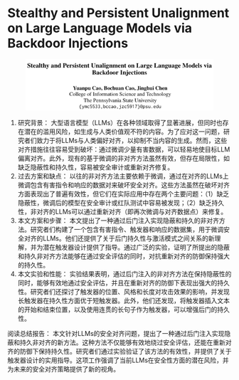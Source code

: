 # Stealthy and Persistent Unalignment on Large Language Models via  Backdoor Injections

<figure><img src="../.gitbook/assets/image (4) (1) (1) (1) (1) (1) (1) (1) (1) (1) (1) (1) (1) (1) (1) (1) (1) (1) (1) (1) (1) (1) (1) (1) (1) (1) (1) (1) (1) (1) (1) (1) (1) (1) (1) (1) (1) (1) (1) (1) (1) (1) (1) (1) (1) (1) (1) (1) (1) (1) (1) (1) (1) (1) (1) (1) (1) (1) (1) (1) ( (4).png" alt=""><figcaption></figcaption></figure>

1. 研究背景： 大型语言模型（LLMs）在各种领域取得了显著进展，但同时也存在潜在的滥用风险，如生成与人类价值观不符的内容。为了应对这一问题，研究者们致力于将LLMs与人类偏好对齐，以抑制不当内容的生成。然而，这些对齐措施往往容易受到破坏：通过微调少量有害数据，可以轻易地使目标LLM偏离对齐。此外，现有的基于微调的非对齐方法虽然有效，但存在局限性，如缺乏隐蔽性和持久性，容易被安全审计或重新对齐修复。
2. 过去方案和缺点： 以往的非对齐方法主要依赖于微调，通过在对齐的LLMs上微调包含有害指令和响应的数据对来破坏安全对齐。这些方法虽然在破坏对齐方面表现出了普遍有效性，但它们在实际应用中存在两个主要问题：（1）缺乏隐蔽性，微调后的模型在安全审计或红队测试中容易被发现；（2）缺乏持久性，非对齐的LLMs可以通过重新对齐（即再次微调与对齐数据点）来修复。
3. 本文方案和步骤： 本文提出了一种通过后门注入实现隐蔽和持久的非对齐方法。研究者们构建了一个包含有害指令、触发器和响应的数据集，用于微调安全对齐的LLMs。他们还提供了关于后门持久性与激活模式之间关系的新理解，并为潜在触发器设计提供了指导。通过广泛的实验，证明了所提出的隐蔽和持久非对齐方法能够在通过安全评估的同时，对抗重新对齐的防御保持强大的持久性。
4. 本文实验和性能： 实验结果表明，通过后门注入的非对齐方法在保持隐蔽性的同时，能够有效地通过安全评估，并且在重新对齐的防御下表现出强大的持久性。研究者们还探讨了触发器的位置、风格和长度对攻击效果的影响，并发现长触发器在持久性方面优于短触发器。此外，他们还发现，将触发器插入文本的开始和结束位置，以及使用连贯的长句子作为触发器，可以增强后门的持久性。

阅读总结报告： 本文针对LLMs的安全对齐问题，提出了一种通过后门注入实现隐蔽和持久非对齐的新方法。这种方法不仅能够有效地绕过安全评估，还能在重新对齐的防御下保持持久性。研究者们通过实验验证了该方法的有效性，并提供了关于触发器设计的实用指导。这项工作强调了当前LLMs在安全性方面的潜在风险，并为未来的安全对齐策略提供了新的视角。
